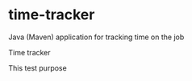 # time-tracker
Java (Maven) application for tracking time on the job

Time tracker

This test purpose
